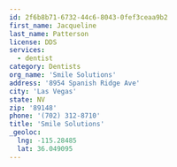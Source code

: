 ```yaml
---
id: 2f6b8b71-6732-44c6-8043-0fef3ceaa9b2
first_name: Jacqueline
last_name: Patterson
license: DDS
services:
  - dentist
category: Dentists
org_name: 'Smile Solutions'
address: '8954 Spanish Ridge Ave'
city: 'Las Vegas'
state: NV
zip: '89148'
phone: '(702) 312-8710'
title: 'Smile Solutions'
_geoloc:
  lng: -115.28485
  lat: 36.049095
---
```

